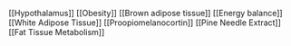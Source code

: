 [[Hypothalamus]]
[[Obesity]]
[[Brown adipose tissue]]
[[Energy balance]]
[[White Adipose Tissue]]
[[Proopiomelanocortin]]
[[Pine Needle Extract]]
[[Fat Tissue Metabolism]]
